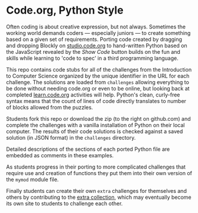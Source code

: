 Code.org, Python Style
======================

Often coding is about creative expression, but not always. Sometimes the
working world demands coders &mdash; especially juniors &mdash; to create
something based on a given set of requirements.  Porting code created by
dragging and dropping Blockly on [studio.code.org](http://studio.code.org)
to hand-written Python based on the JavaScript revealed by the  *Show
Code* button builds on the fun and skills while learning to 'code to spec'
in a third programming language.

This repo contains code stubs for all of the challenges from
the Introduction to Computer Science organized by the unique
identifier in the URL for each challenge. The solutions are
loaded from `challenges` allowing everything to be done without
needing code.org or even to be online, but looking back at completed
[learn.code.org](http://learn.code.org) activities will help. Python's
clean, curly-free syntax means that the count of lines of code directly
translates to number of blocks allowed from the puzzles.

Students fork this repo or download the zip (to the right on github.com) and
complete the challenges with a vanilla installation of Python on their local
computer. The results of their code solutions is checked against a saved
solution (in JSON format) in the `challenges` directory.

Detailed descriptions of the sections of each ported Python file are
embedded as comments in these examples.

As students progress in their porting to more complicated challenges
that require use and creation of functions they put them into their own
version of the `mymod` module file.

Finally students can create their own `extra` challenges
for themselves and others by contributing to the [extra
collection](http://github.com/skilstak/code-org-python/tree/master/extra),
which may eventually become its own site to students to challenge
each other.
